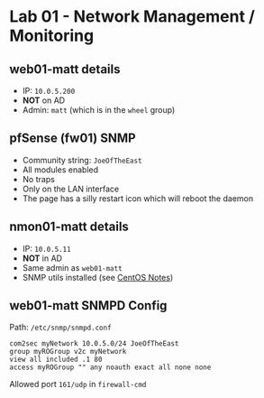 # Lab 01 - Network Management / Monitoring

## web01-matt details
* IP: `10.0.5.200`
* **NOT** on AD
* Admin: `matt` (which is in the `wheel` group)

## pfSense (fw01) SNMP
* Community string: `JoeOfTheEast`
* All modules enabled
* No traps
* Only on the LAN interface
* The page has a silly restart icon which will reboot the daemon

## nmon01-matt details
* IP: `10.0.5.11`
* **NOT** in AD
* Same admin as `web01-matt`
* SNMP utils installed (see [CentOS Notes](/techjournals/centos-commands.md))

## web01-matt SNMPD Config
Path: `/etc/snmp/snmpd.conf`
```
com2sec myNetwork 10.0.5.0/24 JoeOfTheEast
group myROGroup v2c myNetwork
view all included .1 80
access myROGroup "" any noauth exact all none none
```

Allowed port `161/udp` in `firewall-cmd`